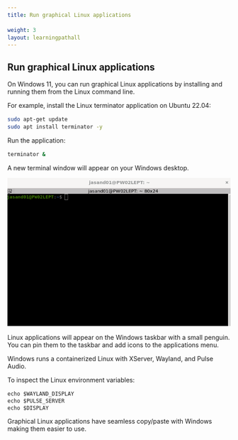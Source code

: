 ```yaml
---
title: Run graphical Linux applications

weight: 3
layout: learningpathall
---
```


## Run graphical Linux applications

On Windows 11, you can run graphical Linux applications by installing and running them from the Linux command line.

For example, install the Linux terminator application on Ubuntu 22.04:

```bash
sudo apt-get update
sudo apt install terminator -y
```

Run the application:

```bash
terminator &
```

A new terminal window will appear on your Windows desktop. 

![Running terminator #center](wsl-terminator.png)

Linux applications will appear on the Windows taskbar with a small penguin. You can pin them to the taskbar and add icons to the applications menu.

Windows runs a containerized Linux with XServer, Wayland, and Pulse Audio. 

To inspect the Linux environment variables:

```console
echo $WAYLAND_DISPLAY
echo $PULSE_SERVER
echo $DISPLAY
```
Graphical Linux applications have seamless copy/paste with Windows making them easier to use.
